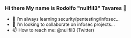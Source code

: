 ### Hi there My name is Rodolfo "nullfil3" Tavares 👋

- 🌱 I’m always learning security/pentesting/infosec...
- 👯 I’m looking to collaborate on infosec projects...
- 📫 How to reach me: @nullfil3 (Twitter) 
